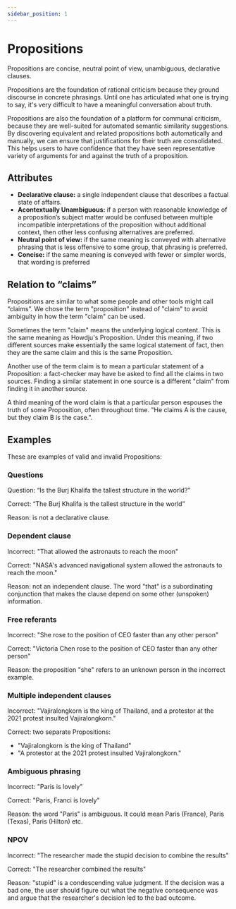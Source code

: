 ```yaml
---
sidebar_position: 1
---
```


# Propositions

Propositions are concise, neutral point of view, unambiguous, declarative
clauses.

Propositions are the foundation of rational criticism because they ground
discourse in concrete phrasings. Until one has articulated what one is trying to say, it's very
difficult to have a meaningful conversation about truth.

Propositions are also the foundation of a
platform for communal criticism, because they are well-suited for automated
semantic similarity suggestions. By discovering equivalent and related propositions both
automatically and manually, we can ensure that justifications for their truth are consolidated.
This helps users to have confidence that they have seen representative variety of arguments for and
against the truth of a proposition.

## Attributes

- **Declarative clause:** a single independent clause that describes a factual state
  of affairs.
- **Acontextually Unambiguous:** if a person with reasonable knowledge of a
  proposition’s subject matter would be confused between multiple incompatible
  interpretations of the proposition without additional context, then other less
  confusing alternatives are preferred.
- **Neutral point of view:** if the same meaning is conveyed with alternative
  phrasing that is less offensive to some group, that phrasing is preferred.
- **Concise:** if the same meaning is conveyed with fewer or simpler words, that
  wording is preferred

## Relation to “claims”

Propositions are similar to what some people and other tools might call
“claims”. We chose the term "proposition" instead of "claim" to avoid ambiguity in how the term
"claim" can be used.

Sometimes the term "claim" means the underlying logical content. This is the
same meaning as Howdju's Proposition. Under this meaning, if two different sources make essentially
the same logical statement of fact, then they are the same claim and this is the same Proposition.

Another use of the term claim is to mean a particular statement of a Proposition: a fact-checker may
have be asked to find all the claims in two sources. Finding a similar statement in one source is a
different "claim" from finding it in another source.

A third meaning of the word claim is that a particular person espouses the truth of some
Proposition, often throughout time. "He claims A is the cause, but they claim B is the case.".

## Examples

These are examples of valid and invalid Propositions:

### Questions

Question: “Is the Burj Khalifa the tallest structure in the world?”

Correct: “The Burj Khalifa is the tallest structure in the world”

Reason: is not a declarative clause.

### Dependent clause

Incorrect: "That allowed the astronauts to reach the moon"

Correct: "NASA's advanced navigational system allowed the astronauts to reach the moon."

Reason: not an independent clause. The word "that" is a subordinating conjunction that makes the
clause depend on some other (unspoken) information.

### Free referants

Incorrect: "She rose to the position of CEO faster than any other person"

Correct: "Victoria Chen rose to the position of CEO faster than any other person"

Reason: the proposition "she" refers to an unknown person in the incorrect example.

### Multiple independent clauses

Incorrect: "Vajiralongkorn is the king of Thailand, and a protestor at the 2021 protest insulted
Vajiralongkorn."

Correct: two separate Propositions:

- "Vajiralongkorn is the king of Thailand"
- "A protestor at the 2021 protest insulted Vajiralongkorn."

### Ambiguous phrasing

Incorrect: "Paris is lovely"

Correct: "Paris, Franci is lovely"

Reason: the word "Paris" is ambiguous. It could mean Paris (France), Paris (Texas), Paris (Hilton) etc.

### NPOV

Incorrect: "The researcher made the stupid decision to combine the results"

Correct: "The researcher combined the results"

Reason: "stupid" is a condescending value judgment. If the decision was a bad one, the user should
figure out what the negative consequence was and argue that the researcher's decision led to the bad outcome.
